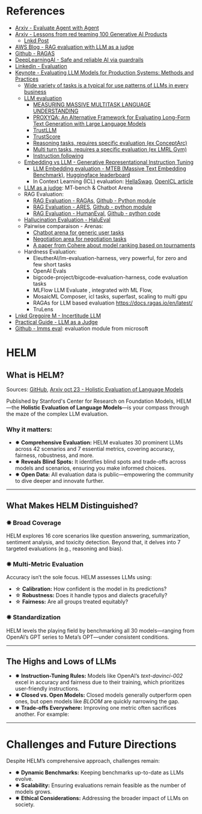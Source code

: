 # References

- [Arxiv - Evaluate Agent with Agent](https://arxiv.org/pdf/2410.10934)
- [Arxiv - Lessons from red teaming 100 Generative AI Products](https://arxiv.org/abs/2501.07238)
  - [Lnkd Post](https://www.linkedin.com/posts/gregoire-martinon_comment-assurer-la-s%C3%A9curit%C3%A9-des-syst%C3%A8mes-activity-7297155346706427904-dRn7?utm_source=share&utm_medium=member_desktop&rcm=ACoAABY4zkYBTs23buQ5AEQ-XagrOSQPiyJTUNs)
- [AWS Blog - RAG evaluation with LLM as a judge](https://aws.amazon.com/fr/blogs/aws/new-rag-evaluation-and-llm-as-a-judge-capabilities-in-amazon-bedrock/)
- [Github - RAGAS](https://github.com/explodinggradients/ragas)
- [DeepLearningAI - Safe and reliable AI via guardrails](https://learn.deeplearning.ai/courses/safe-and-reliable-ai-via-guardrails/lesson/3/what-are-guardrails)
- [Linkedin - Evaluation](https://www.linkedin.com/posts/techsachinkumar_evaluating-and-aligning-code-generation-llms-activity-7271856819545772033-bVc9/?utm_source=share&utm_medium=member_ios)
- [Keynote - Evaluating LLM Models for Production Systems: Methods and Practices](https://media.licdn.com/dms/document/media/v2/D561FAQF1A-DYl_O1kg/feedshare-document-pdf-analyzed/B56ZQ6Pet6GoAc-/0/1736143936684?e=1738195200&v=beta&t=kO2wNqbtAgPT2jvHrvunLTt_n4jSNQowaMKaiGnLcVo)
  - [Wide variety of tasks is a typical for use patterns of LLMs in every business](https://aclanthology.org/2022.emnlp-main.340.pdf)
  - [LLM evaluation]()
    - [MEASURING MASSIVE MULTITASK LANGUAGE UNDERSTANDING](https://arxiv.org/pdf/2009.03300)
    - [PROXYQA: An Alternative Framework for Evaluating Long-Form Text Generation with Large Language Models](https://arxiv.org/pdf/2401.15042)
    - [TrustLLM](https://arxiv.org/pdf/2401.05561)
    - [TrustScore](https://arxiv.org/pdf/2402.12545)
    - [Reasoning tasks, requires specific evaluation (ex ConceptArc)](https://arxiv.org/abs/2311.09247)
    - [Multi turn tasks, requires a specific evaluation (ex LMRL Gym)](https://arxiv.org/abs/2311.18232)
    - [Instruction following](https://arxiv.org/pdf/2310.07641.pdf)
  - [Embedding vs LLM - Generative Representational Instruction Tuning](https://arxiv.org/pdf/2402.09906)
    - [LLM Embedding evaluation - MTEB (Massive Text Embedding Benchmark)](https://arxiv.org/pdf/2210.07316), [Huggingface leaderboard](https://huggingface.co/spaces/mteb/leaderboard)
    - In Context Learning (ICL) evaluation: [HellaSwag](https://rowanzellers.com/hellaswag/), [OpenICL article](https://arxiv.org/pdf/2303.02913)
  - [LLM as a judge](https://arxiv.org/pdf/2306.05685): MT-bench & Chatbot Arena
  - RAG Evaluation:
    - [RAG Evaluation - RAGAs](https://arxiv.org/abs/2309.15217), [Github - Python module](https://docs.ragas.io/en/stable/)
    - [RAG Evaluation - ARES](https://arxiv.org/pdf/2311.09476), [Github - python module](https://github.com/stanford-futuredata/ARES)
    - [RAG Evaluation - HumanEval](https://arxiv.org/pdf/2107.03374), [Github - python code](https://github.com/openai/human-eval)
  - [Hallucination Evaluation - HaluEval](https://aclanthology.org/2023.emnlp-main.397.pdf)
  - Pairwise comparaison - Arenas: 
    - [Chatbot arena for generic user tasks](https://chat.lmsys.org/)
    - [Negotiation area for negotiation tasks](https://arxiv.org/pdf/2402.05863.pdf)
    - [A paper from Cohere about model ranking based on tournaments](https://arxiv.org/pdf/2311.17295.pdf)
  - Hardness Evaluation:
    - EleutherAI/lm-evaluation-harness, very powerful, for zero and few short tasks
    - OpenAI Evals
    - bigcode-project/bigcode-evaluation-harness, code evaluation tasks
    - MLFlow LLM Evaluate , integrated with ML Flow,
    - MosaicML Composer, icl tasks, superfast, scaling to multi gpu
    - RAGAs for LLM based evaluation https://docs.ragas.io/en/latest/
    - TruLens
- [Lnkd Gregoire M - Incertitude LLM](https://www.linkedin.com/posts/gregoire-martinon_comment-mesurer-lincertitude-des-llms-activity-7272150576518377472-EBlT/?utm_source=share&utm_medium=member_ios)
- [Practical Guide - LLM as a Judge](https://media.licdn.com/dms/document/media/v2/D561FAQGDS007DinjBw/feedshare-document-pdf-analyzed/feedshare-document-pdf-analyzed/0/1733838335869?e=1738195200&v=beta&t=0x3wvxWPFBxOkAm2HuNk13grh7CH5fXeo1AVAhB0f4w)
- [Github - lmms eval](https://github.com/EvolvingLMMs-Lab/lmms-eval): evaluation module from microsoft

# HELM
## What is HELM?

Sources: [GitHub](https://github.com/stanford-crfm/helm), [Arxiv oct 23 - Holistic Evaluation of Language Models](https://arxiv.org/pdf/2211.09110)

Published by Stanford's Center for Research on Foundation Models, HELM—the **Holistic Evaluation of Language Models**—is your compass through the maze of the complex LLM evaluation.

### Why it matters:

- ✸ **Comprehensive Evaluation:** HELM evaluates 30 prominent LLMs across 42 scenarios and 7 essential metrics, covering accuracy, fairness, robustness, and more.
- ✸ **Reveals Blind Spots:** It identifies blind spots and trade-offs across models and scenarios, ensuring you make informed choices.
- ✸ **Open Data:** All evaluation data is public—empowering the community to dive deeper and innovate further.

---

## What Makes HELM Distinguished?

### ✸ **Broad Coverage**  
HELM explores 16 core scenarios like question answering, summarization, sentiment analysis, and toxicity detection. Beyond that, it delves into 7 targeted evaluations (e.g., reasoning and bias).

### ✸ **Multi-Metric Evaluation**  
Accuracy isn’t the sole focus. HELM assesses LLMs using:  
- ☆ **Calibration:** How confident is the model in its predictions?  
- ☆ **Robustness:** Does it handle typos and dialects gracefully?  
- ☆ **Fairness:** Are all groups treated equitably?  

### ✸ **Standardization**  
HELM levels the playing field by benchmarking all 30 models—ranging from OpenAI’s GPT series to Meta’s OPT—under consistent conditions.

---

## The Highs and Lows of LLMs

- ✸ **Instruction-Tuning Rules:** Models like OpenAI’s *text-davinci-002* excel in accuracy and fairness due to their training, which prioritizes user-friendly instructions.  
- ✸ **Closed vs. Open Models:** Closed models generally outperform open ones, but open models like *BLOOM* are quickly narrowing the gap.  
- ✸ **Trade-offs Everywhere:** Improving one metric often sacrifices another. For example:

---

# Challenges and Future Directions

Despite HELM’s comprehensive approach, challenges remain:  
- ✸ **Dynamic Benchmarks:** Keeping benchmarks up-to-date as LLMs evolve.  
- ✸ **Scalability:** Ensuring evaluations remain feasible as the number of models grows.  
- ✸ **Ethical Considerations:** Addressing the broader impact of LLMs on society.
